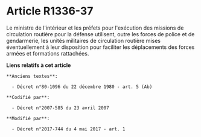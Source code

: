 # Article R1336-37

Le ministre de l'intérieur et les préfets pour l'exécution des missions de circulation routière pour la défense utilisent,
outre les forces de police et de gendarmerie, les unités militaires de circulation routière mises éventuellement à leur
disposition pour faciliter les déplacements des forces armées et formations rattachées.

**Liens relatifs à cet article**

	**Anciens textes**:

	  - Décret n°80-1096 du 22 décembre 1980 - art. 5 (Ab)

	**Codifié par**:

	  - Décret n°2007-585 du 23 avril 2007

	**Modifié par**:

	  - Décret n°2017-744 du 4 mai 2017 - art. 1

